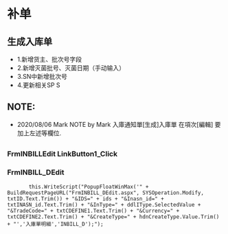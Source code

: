 

# 补单	
## 生成入库单	
  * 1.新增货主、批次号字段 
  * 2.新增灭菌批号、灭菌日期（手动输入） 
  * 3.SN中新增批次号 
  * 4.更新相关SP	S
## NOTE:  
  * 2020/08/06		Mark		NOTE by Mark 入庫通知單[生成]入庫單 在項次[編輯] 要加上左述等欄位. 
  
  
##
### FrmINBILLEdit LinkButton1_Click
### FrmINBILL_DEdit

```
       this.WriteScript("PopupFloatWinMax('" + BuildRequestPageURL("FrmINBILL_DEdit.aspx", SYSOperation.Modify, txtID.Text.Trim()) + "&IDS=" + ids + "&Inasn_id=" + txtINASN_id.Text.Trim() + "&InType=" + ddlIType.SelectedValue + "&TradeCode=" + txtCDEFINE1.Text.Trim() + "&Currency=" + txtCDEFINE2.Text.Trim() + "&CreateType=" + hdnCreateType.Value.Trim() + "','入庫單明細','INBILL_D');");
```
